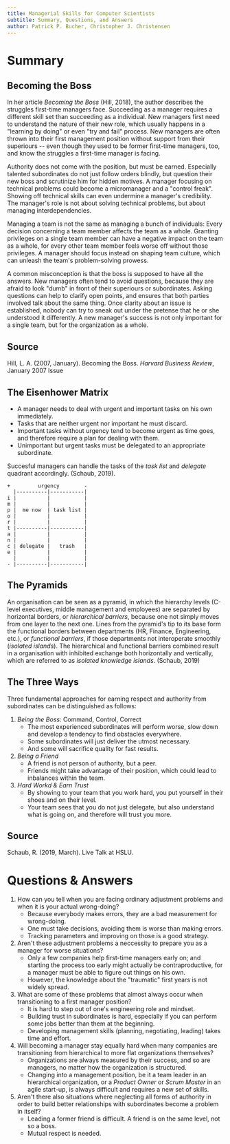 ```yaml
---
title: Managerial Skills for Computer Scientists
subtitle: Summary, Questions, and Answers
author: Patrick P. Bucher, Christopher J. Christensen
---
```


# Summary

## Becoming the Boss

In her article _Becoming the Boss_ (Hill, 2018), the author describes the
struggles first-time managers face. Succeeding as a manager requires a
different skill set than succeeding as a individual. New managers first need to
understand the nature of their new role, which usually happens in a "learning
by doing" or even "try and fail" process. New managers are often thrown into
their first management position without support from their superiours -- even
though they used to be former first-time managers, too, and know the struggles
a first-time manager is facing.

Authority does not come with the position, but must be earned. Especially
talented subordinates do not just follow orders blindly, but question their new
boss and scrutinize him for hidden motives. A manager focusing on technical
problems could become a micromanager and a "control freak". Showing off
technical skills can even undermine a manager's credibility. The manager's role
is not about solving technical problems, but about managing interdependencies.

Managing a team is not the same as managing a bunch of individuals: Every
decision concerning a team member affects the team as a whole. Granting
privileges on a single team member can have a negative impact on the team as a
whole, for every other team member feels worse off without those privileges. A
manager should focus instead on shaping team culture, which can unleash the
team's problem-solving prowess.

A common misconception is that the boss is supposed to have all the answers.
New managers often tend to avoid questions, because they are afraid to look
"dumb" in front of their superiours or subordinates. Asking questions can help
to clarify open points, and ensures that both parties involved talk about the
same thing. Once clarity about an issue is established, nobody can try to sneak
out under the pretense that he or she understood it differently.  A new
manager's success is not only important for a single team, but for the
organization as a whole.

## Source

Hill, L. A. (2007, January). Becoming the Boss. _Harvard Business Review_,
January 2007 Issue

## The Eisenhower Matrix

- A manager needs to deal with urgent and important tasks on his own immediately.
- Tasks that are neither urgent nor important he must discard.
- Important tasks without urgency tend to become urgent as time goes, and
  therefore require a plan for dealing with them.
- Unimportant but urgent tasks must be delegated to an appropriate subordinate.

Succesful managers can handle the tasks of the _task list_ and _delegate_
quadrant accordingly. (Schaub, 2019).

    +         urgency        -
      |----------|-----------|
    i |          |           |
    m |          |           |
    p |  me now  | task list |
    o |          |           |
    r |          |           |
    t |----------|-----------|
    a |          |           |
    n |          |           |
    c | delegate |   trash   |
    e |          |           |
      |          |           |
    - |----------|-----------|

## The Pyramids

An organisation can be seen as a pyramid, in which the hierarchy levels (C-level
executives, middle management and employees) are separated by horizontal
borders, or _hierarchical barriers_, because one not simply moves from one
layer to the next one. Lines from the pyramid's tip to its base form the
functional borders between departments (HR, Finance, Engineering, etc.), or
_functional barriers_, if those departments not interoperate smoothly
(_isolated islands_). The hierarchical and functional barriers combined result
in a organisation with inhibited exchange both horizontally and vertically,
which are referred to as _isolated knowledge islands_. (Schaub, 2019)

## The Three Ways

Three fundamental approaches for earning respect and authority from
subordinates can be distinguished as follows:

1. _Being the Boss_: Command, Control, Correct
    - The most experienced subordinates will perform worse, slow down and
      develop a tendency to find obstacles everywhere.
    - Some subordinates will just deliver the utmost necessary.
    - And some will sacrifice quality for fast results.
2. _Being a Friend_
    - A friend is not person of authority, but a peer.
    - Friends might take advantage of their position, which could lead to
      inbalances within the team.
3. _Hard Workd & Earn Trust_
    - By showing to your team that you work hard, you put yourself in their
      shoes and on their level.
    - Your team sees that you do not just delegate, but also understand what is
      going on, and therefore will trust you more.

## Source

Schaub, R. (2019, March). Live Talk at HSLU.

# Questions & Answers

1. How can you tell when you are facing ordinary adjustment problems and when
   it is your actual wrong-doing?
    - Because everybody makes errors, they are a bad measurement for wrong-doing.
    - One must take decisions, avoiding them is worse than making errors.
    - Tracking parameters and improving on those is a good strategy.
2. Aren't these adjustment problems a neccessity to prepare you as a manager
   for worse situations?
    - Only a few companies help first-time managers early on; and starting the
      process too early might actually be contraproductive, for a manager must
      be able to figure out things on his own.
    - However, the knowledge about the "traumatic" first years is not widely
      spread.
3. What are some of these problems that almost always occur when transitioning
   to a first manager position?
    - It is hard to step out of one's engineering role and mindset.
    - Building trust in subordinates is hard, especially if you can perform
      some jobs better than them at the beginning.
    - Developing management skills (planning, negotiating, leading) takes time
      and effort.
4. Will becoming a manager stay equally hard when many companies are
   transitioning from hierarchical to more flat organizations themselves?
    - Organizations are always measured by their success, and so are managers,
      no matter how the organization is structured.
    - Changing into a management position, be it a team leader in an
      hierarchical organization, or a _Product Owner_ or _Scrum Master_ in an
      agile start-up, is always difficult and requires a new set of skills.
5. Aren't there also situations where neglecting all forms of authority in
   order to build better relationships with subordinates become a problem in
   itself?
    - Leading a former friend is difficult. A friend is on the same level, not so a boss.
    - Mutual respect is needed.
